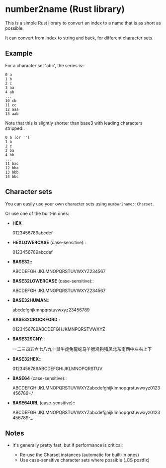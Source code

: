 
number2name (Rust library)
===============================

This is a simple Rust library to convert an index to a name that is as short as possible.

It can convert from index to string and back, for different character sets.

Example
-------------------------------

For a character set 'abc', the series is::

    0 a
    1 b
    2 c
    3 aa
    4 ab
    ...
    10 cb
    11 cc
    12 aaa
    13 aab

Note that this is slightly shorter than base3 with leading characters stripped::

    0 a (or '')
    1 b
    2 c
    3 ba
    4 bb
    ...
    11 bac
    12 bba
    13 bbb
    14 bbc

Character sets
-------------------------------

You can easily use your own character sets using `number2name::Charset`.

Or use one of the built-in ones:

* **HEX** 

    0123456789abcdef
    
* **HEXLOWERCASE** (case-sensitive)::

    0123456789abcdef
    
* **BASE32**::

    ABCDEFGHIJKLMNOPQRSTUVWXYZ234567
    
* **BASE32LOWERCASE** (case-sensitive)::

    ABCDEFGHIJKLMNOPQRSTUVWXYZ234567
    
* **BASE32HUMAN**::

    abcdefghjkmnpqrstuvwxyz23456789
    
* **BASE32CROCKFORD**::

    0123456789ABCDEFGHJKMNPQRSTVWXYZ
    
* **BASE32SCNY**::

    一二三四五六七八九十鼠牛虎兔龍蛇马羊猴鸡狗猪凤北东南西中左右上下
    
* **BASE32HEX**::

    0123456789ABCDEFGHIJKLMNOPQRSTUV
    
* **BASE64** (case-sensitive)::

    ABCDEFGHIJKLMNOPQRSTUVWXYZabcdefghijklmnopqrstuvwxyz0123456789+/
    
* **BASE64URL** (case-sensitive)::

    ABCDEFGHIJKLMNOPQRSTUVWXYZabcdefghijklmnopqrstuvwxyz0123456789-_
    

Notes
-------------------------------

* It's generally pretty fast, but if performance is critical:

  - Re-use the Charset instances (automatic for built-in ones)
  - Use case-sensitive character sets where possible (_CS postfix)

